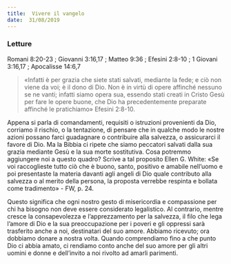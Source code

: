 ```yaml
---
title:  Vivere il vangelo
date:  31/08/2019
---
```


### Letture
Romani 8:20-23 ; Giovanni 3:16,17 ; Matteo 9:36 ; Efesini 2:8-10 ; 1 Giovani 3:16,17 ; Apocalisse 14:6,7 

> <p></p>
> «Infatti è per grazia che siete stati salvati, mediante la fede; e ciò non viene da voi; è il dono di Dio. Non è in virtù di opere affinché nessuno se ne vanti; infatti siamo opera sua, essendo stati creati in Cristo Gesù per fare le opere buone, che Dio ha precedentemente preparate affinché le pratichiamo» Efesini 2:8-10.

Appena si parla di comandamenti, requisiti o istruzioni provenienti da Dio, corriamo il rischio, o la tentazione, di pensare che in qualche modo le nostre azioni possano farci guadagnare o contribuire alla salvezza, o assicurarci il favore di Dio. Ma la Bibbia ci ripete che siamo peccatori salvati dalla sua grazia mediante Gesù e la sua morte sostitutiva. Cosa potremmo aggiungere noi a questo quadro? Scrive a tal proposito Ellen G. White: «Se voi raccoglieste tutto ciò che è buono, santo, positivo e amabile nell’uomo e poi presentaste la materia davanti agli angeli di Dio quale contributo alla salvezza o al merito della persona, la proposta verrebbe respinta e bollata come tradimento» - FW, p. 24.

Questo significa che ogni nostro gesto di misericordia e compassione per chi ha bisogno non deve essere considerato legalistico. Al contrario, mentre cresce la consapevolezza e l’apprezzamento per la salvezza, il filo che lega l’amore di Dio e la sua preoccupazione per i poveri e gli oppressi sarà trasferito anche a noi, destinatari del suo amore. Abbiamo ricevuto; ora dobbiamo donare a nostra volta. Quando comprendiamo fino a che punto Dio ci abbia amato, ci rendiamo conto anche del suo amore per gli altri uomini e donne e dell’invito a noi rivolto ad amarli parimenti.